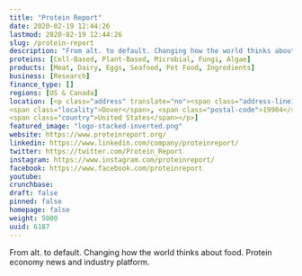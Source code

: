 ```yaml
---
title: "Protein Report"
date: 2020-02-19 12:44:26
lastmod: 2020-02-19 12:44:26
slug: /protein-report
description: "From alt. to default. Changing how the world thinks about food. Protein economy news and industry platform."
proteins: [Cell-Based, Plant-Based, Microbial, Fungi, Algae]
products: [Meat, Dairy, Eggs, Seafood, Pet Food, Ingredients]
business: [Research]
finance_type: []
regions: [US & Canada]
location: [<p class="address" translate="no"><span class="address-line1">South State Street</span><br>
<span class="locality">Dover</span>, <span class="postal-code">19904</span><br>
<span class="country">United States</span></p>]
featured_image: "logo-stacked-inverted.png"
website: https://www.proteinreport.org/
linkedin: https://www.linkedin.com/company/proteinreport/
twitter: https://twitter.com/Protein_Report
instagram: https://www.instagram.com/proteinreport/
facebook: https://www.facebook.com/proteinreport
youtube: 
crunchbase: 
draft: false
pinned: false
homepage: false
weight: 5000
uuid: 6187
---
```

From alt. to default. Changing how the world thinks about food. Protein economy news and industry platform.
